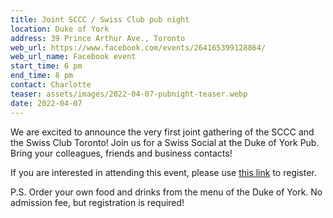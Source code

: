 ```yaml
---
title: Joint SCCC / Swiss Club pub night
location: Duke of York
address: 39 Prince Arthur Ave., Toronto
web_url: https://www.facebook.com/events/264165399128864/
web_url_name: Facebook event
start_time: 6 pm
end_time: 8 pm
contact: Charlotte
teaser: assets/images/2022-04-07-pubnight-teaser.webp
date: 2022-04-07
---
```


We are excited to announce the very first joint gathering of the SCCC and the
Swiss Club Toronto! Join us for a Swiss Social at the Duke of York Pub. Bring
your colleagues, friends and business contacts!

If you are interested in attending this event, please use [this link][link] to
register.

P.S. Order your own food and drinks from the menu of the Duke of York. No
admission fee, but registration is required!

[link]: <https://www.swissbiz.ca/event_details.php?id=174>
